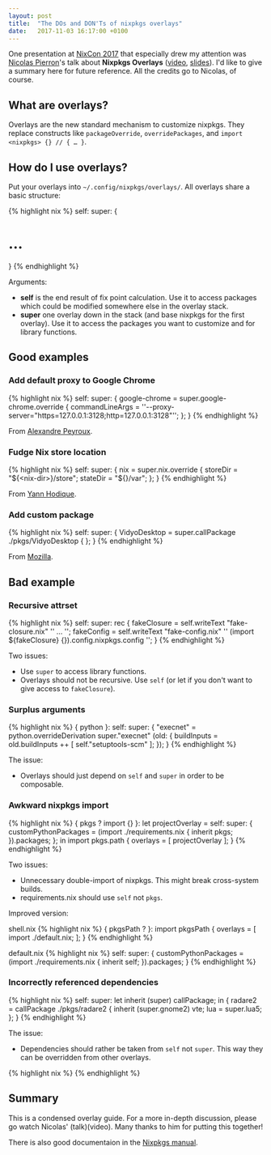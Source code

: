 ```yaml
---
layout: post
title:  "The DOs and DON'Ts of nixpkgs overlays"
date:   2017-11-03 16:17:00 +0100
---
```

One presentation at [NixCon 2017][nixcon2017] that especially drew my attention
was [Nicolas Pierron][nbpname]'s talk about **Nixpkgs Overlays**
([video][video], [slides][slides]). I'd like to give a summary here for future
reference. All the credits go to Nicolas, of course.

## What are overlays?

Overlays are the new standard mechanism to customize nixpkgs. They replace
constructs like `packageOverride`, `overridePackages`, and `import <nixpkgs> {}
// { … }`.

## How do I use overlays?

Put your overlays into `~/.config/nixpkgs/overlays/`. All overlays share a basic
structure:

{% highlight nix %}
self: super: {
  # …
}
{% endhighlight %}

Arguments:

* **self** is the end result of fix point calculation. Use it to access packages
    which could be modified somewhere else in the overlay stack.
* **super** one overlay down in the stack (and base nixpkgs for the first
    overlay). Use it to access the packages you want to customize and for
    library functions.

## Good examples

### Add default proxy to Google Chrome

{% highlight nix %}
self: super:
{
  google-chrome = super.google-chrome.override {
    commandLineArgs =
      ''--proxy-server="https=127.0.0.1:3128;http=127.0.0.1:3128"'';
  };
}
{% endhighlight %}

From [Alexandre Peyroux](https://spof.px.io/~alex/posts/2017-05-15-nixos-overlay.html).

### Fudge Nix store location

{% highlight nix %}
self: super:
{
  nix = super.nix.override {
    storeDir = "${<nix-dir>}/store";
    stateDir = "${<nix-dir>}/var";
  };
}
{% endhighlight %}

From [Yann Hodique](http://yann.hodique.info/blog/nix-in-custom-location/).

### Add custom package

{% highlight nix %}
self: super:
{
  VidyoDesktop = super.callPackage ./pkgs/VidyoDesktop { };
}
{% endhighlight %}

From [Mozilla](https://github.com/mozilla/nixpkgs-mozilla/).

## Bad example

### Recursive attrset

{% highlight nix %}
self: super: rec {
  fakeClosure = self.writeText "fake-closure.nix" ''
    …
  '';
  fakeConfig = self.writeText "fake-config.nix" ''
    (import ${fakeClosure} {}).config.nixpkgs.config
  '';
}
{% endhighlight %}

Two issues:

* Use `super` to access library functions.
* Overlays should not be recursive. Use `self` (or let if you don't want to give
    access to `fakeClosure`).

### Surplus arguments

{% highlight nix %}
{ python }:
self: super:
{
  "execnet" =
    python.overrideDerivation super."execnet" (old: {
      buildInputs = old.buildInputs ++ [ self."setuptools-scm" ];
    });
}
{% endhighlight %}

The issue:

* Overlays should just depend on `self` and `super` in order to be composable.

### Awkward nixpkgs import

{% highlight nix %}
{ pkgs ? import <nixpkgs> {} }:
let
  projectOverlay = self: super: {
    customPythonPackages =
      (import ./requirements.nix {
        inherit pkgs;
      }).packages;
  };
in
  import pkgs.path {
    overlays = [ projectOverlay ];
  }
{% endhighlight %}

Two issues:

* Unnecessary double-import of nixpkgs. This might break cross-system builds.
* requirements.nix should use `self` not `pkgs`.

Improved version:

shell.nix
{% highlight nix %}
{ pkgsPath ? <nixpkgs> }:
import pkgsPath {
  overlays = [ import ./default.nix; ];
}
{% endhighlight %}

default.nix
{% highlight nix %}
self: super:
{
  customPythonPackages =
    (import ./requirements.nix { inherit self; }).packages;
}
{% endhighlight %}

### Incorrectly referenced dependencies

{% highlight nix %}
self: super:
let inherit (super) callPackage;
in {
  radare2 = callPackage ./pkgs/radare2 {
    inherit (super.gnome2) vte;
    lua = super.lua5;
  };
}
{% endhighlight %}

The issue:

* Dependencies should rather be taken from `self` not `super`. This way they can
  be overridden from other overlays.

{% highlight nix %}
{% endhighlight %}

## Summary

This is a condensed overlay guide. For a more in-depth discussion, please go
watch Nicolas' (talk)(video). Many thanks to him for putting this together!

There is also good documentaion in the [Nixpkgs manual][manual-overlays].


[nixcon2017]: http://nixcon2017.org/
[nbpname]: https://twitter.com/nbpname
[slides]: http://nbp.github.io/slides/NixCon/2017.NixpkgsOverlays/
[video]: https://youtu.be/6bLF7zqB7EM?t=39m50s
[manual-overlays]: https://nixos.org/nixpkgs/manual/#chap-overlays
